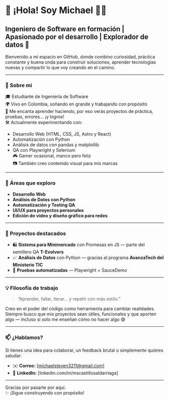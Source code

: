 # 👋 ¡Hola! Soy Michael 👨‍💻

## Ingeniero de Software en formación | Apasionado por el desarrollo | Explorador de datos 🧠

Bienvenido a mi espacio en GitHub, donde combino curiosidad, práctica constante y buena onda para construir soluciones, aprender tecnologías nuevas y compartir lo que voy creando en el camino.

---

### 🚀 Sobre mí

🎓 Estudiante de Ingeniería de Software  
🌍 Vivo en Colombia, soñando en grande y trabajando con propósito  
🧪 Me encanta aprender haciendo, por eso verás proyectos de práctica, pruebas, errores… ¡y logros!  
🛠️ Actualmente experimentando con:
- Desarrollo Web (HTML, CSS, JS, Astro y React)
- Automatización con Python
- Análisis de datos con pandas y matplotlib
- QA con Playwright y Selenium  
🎮 Gamer ocasional, manco pero feliz  
📷 También creo contenido visual para mis marcas

---

### 🧠 Áreas que exploro

- **Desarrollo Web**  
- **Análisis de Datos con Python**  
- **Automatización y Testing QA**  
- **UI/UX para proyectos personales**  
- **Edición de video y diseño gráfico para redes**

---

### 💼 Proyectos destacados

- 🛍️ **Sistema para Minimercado** con Promesas en JS — parte del semillero QA **T-Evolvers**
- 📈 **Análisis de Datos** con Python — gracias al programa **AvanzaTech del Ministerio TIC**
- 🧪 **Pruebas automatizadas** — Playwright + SauceDemo

---

### 💡 Filosofía de trabajo

> “Aprender, fallar, iterar… y repetir con más estilo.”

Creo en el poder del código como herramienta para cambiar realidades. Siempre busco que mis proyectos sean útiles, funcionales y que aporten algo — incluso si solo me enseñan cómo *no* hacer algo 😅

---

### 📫 ¿Hablamos?

Si tienes una idea para colaborar, un feedback brutal o simplemente quieres saludar:

- ✉️ **Correo:** [michaelsteven3211@gmail.com]
- 💼 **LinkedIn:** [linkedin.com/in/mscastillosaldarriaga]

---

Gracias por pasarte por aquí.  
✨ ¡Sigue construyendo con propósito!

